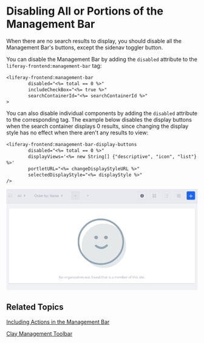 # Disabling All or Portions of the Management Bar [](id=disabling-all-or-portions-of-the-management-bar)

When there are no search results to display, you should disable all the 
Management Bar's buttons, except the sidenav toggler button. 

You can disable the Management Bar by adding the `disabled` attribute to the 
`liferay-frontend:management-bar` tag:

    <liferay-frontend:management-bar
            disabled="<%= total == 0 %>"
            includeCheckBox="<%= true %>"
            searchContainerId="<%= searchContainerId %>"
    >

You can also disable individual components by adding the `disabled` attribute to 
the corresponding tag. The example below disables the display buttons when the 
search container displays 0 results, since changing the display style has no 
effect when there aren't any results to view:

    <liferay-frontend:management-bar-display-buttons
            disabled="<%= total == 0 %>"
            displayViews='<%= new String[] {"descriptive", "icon", "list"} %>'
            portletURL="<%= changeDisplayStyleURL %>"
            selectedDisplayStyle="<%= displayStyle %>"
    />

![Figure 1: You can disable all or portions of the Management Bar.](../../../../images/liferay-frontend-taglib-management-bar-disabled.png)

## Related Topics [](id=related-topics)

[Including Actions in the Management Bar](/develop/tutorials/-/knowledge_base/7-1/including-actions-in-the-management-bar)

[Clay Management Toolbar](/develop/tutorials/-/knowledge_base/7-1/clay-management-toolbar)

